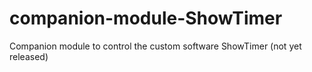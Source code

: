 # companion-module-ShowTimer
Companion module to control the custom software ShowTimer (not yet released)
